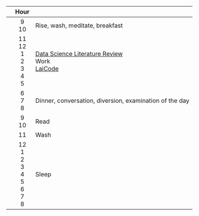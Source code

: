 |      | Hour    |   |
| ---- |:-------:|-----|
|      | 9<br>10   | Rise, wash, meditate, breakfast |
|      | 11<br>12<br>1<br>2<br>3<br>4<br>5  | [Data Science Literature Review](https://github.com/hadley/stats337)<br>Work<br>[LaiCode](https://code.laioffer.com/) |
|      | 6<br>7<br>8  | Dinner, conversation, diversion, examination of the day |
|      | 9<br>10  |  Read  |
|      | 11  |  Wash  |
|      | 12<br>1<br>2<br>3<br>4<br>5<br>6<br>7<br>8  |  Sleep |
